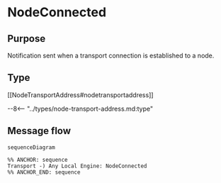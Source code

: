 <div class="message" markdown>


# NodeConnected

## Purpose

<!-- --8<-- [start:purpose] -->
Notification sent when a transport connection is established to a node.
<!-- --8<-- [end:purpose] -->

## Type

<!-- --8<-- [start:type] -->
[[NodeTransportAddress#nodetransportaddress]]

--8<-- "../types/node-transport-address.md:type"
<!-- --8<-- [end:type] -->

## Message flow

<!-- --8<-- [start:messages] -->
```mermaid
sequenceDiagram

%% ANCHOR: sequence
Transport -) Any Local Engine: NodeConnected
%% ANCHOR_END: sequence
```
<!-- --8<-- [end:messages] -->

</div>
